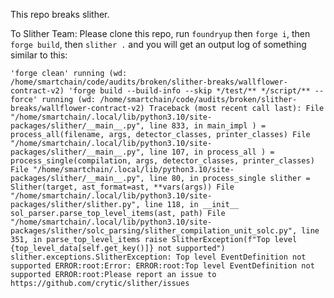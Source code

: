 This repo breaks slither.

To Slither Team: Please clone this repo, run `foundryup` then `forge i`, then `forge build`, then `slither .` and you will get an output log of something similar to this:

`'forge clean' running (wd: /home/smartchain/code/audits/broken/slither-breaks/wallflower-contract-v2)
'forge build --build-info --skip */test/** */script/** --force' running (wd: /home/smartchain/code/audits/broken/slither-breaks/wallflower-contract-v2)
Traceback (most recent call last):
  File "/home/smartchain/.local/lib/python3.10/site-packages/slither/__main__.py", line 833, in main_impl
    ) = process_all(filename, args, detector_classes, printer_classes)
  File "/home/smartchain/.local/lib/python3.10/site-packages/slither/__main__.py", line 107, in process_all
    ) = process_single(compilation, args, detector_classes, printer_classes)
  File "/home/smartchain/.local/lib/python3.10/site-packages/slither/__main__.py", line 80, in process_single
    slither = Slither(target, ast_format=ast, **vars(args))
  File "/home/smartchain/.local/lib/python3.10/site-packages/slither/slither.py", line 118, in __init__
    sol_parser.parse_top_level_items(ast, path)
  File "/home/smartchain/.local/lib/python3.10/site-packages/slither/solc_parsing/slither_compilation_unit_solc.py", line 351, in parse_top_level_items
    raise SlitherException(f"Top level {top_level_data[self.get_key()]} not supported")
slither.exceptions.SlitherException: Top level EventDefinition not supported
ERROR:root:Error:
ERROR:root:Top level EventDefinition not supported
ERROR:root:Please report an issue to https://github.com/crytic/slither/issues`
